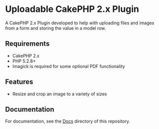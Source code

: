 # Uploadable CakePHP 2.x Plugin
A CakePHP 2.x Plugin developed to help with uploading files and images from a form and storing the value in a model row.

## Requirements
* CakePHP 2.x
* PHP 5.2.8+
* Imagick is required for some optional PDF functionality

## Features
* Resize and crop an image to a variety of sizes

## Documentation
For documentation, see the [Docs](Docs/Home.md) directory of this repository.

